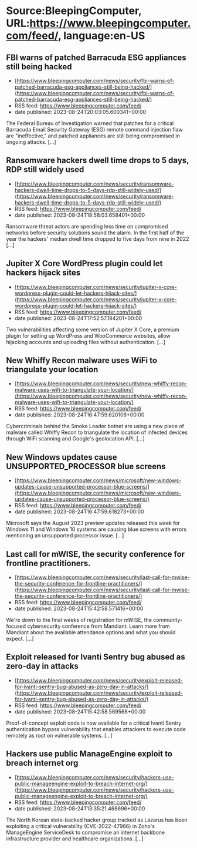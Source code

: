# Source:BleepingComputer, URL:https://www.bleepingcomputer.com/feed/, language:en-US

## FBI warns of patched Barracuda ESG appliances still being hacked
 - [https://www.bleepingcomputer.com/news/security/fbi-warns-of-patched-barracuda-esg-appliances-still-being-hacked/](https://www.bleepingcomputer.com/news/security/fbi-warns-of-patched-barracuda-esg-appliances-still-being-hacked/)
 - RSS feed: https://www.bleepingcomputer.com/feed/
 - date published: 2023-08-24T20:03:05.600341+00:00

The Federal Bureau of Investigation warned that patches for a critical Barracuda Email Security Gateway (ESG) remote command injection flaw are "ineffective," and patched appliances are still being compromised in ongoing attacks. [...]

## Ransomware hackers dwell time drops to 5 days, RDP still widely used
 - [https://www.bleepingcomputer.com/news/security/ransomware-hackers-dwell-time-drops-to-5-days-rdp-still-widely-used/](https://www.bleepingcomputer.com/news/security/ransomware-hackers-dwell-time-drops-to-5-days-rdp-still-widely-used/)
 - RSS feed: https://www.bleepingcomputer.com/feed/
 - date published: 2023-08-24T18:58:03.658401+00:00

Ransomware threat actors are spending less time on compromised networks before security solutions sound the alarm. In the first half of the year the hackers' median dwell time dropped to five days from nine in 2022 [...]

## Jupiter X Core WordPress plugin could let hackers hijack sites
 - [https://www.bleepingcomputer.com/news/security/jupiter-x-core-wordpress-plugin-could-let-hackers-hijack-sites/](https://www.bleepingcomputer.com/news/security/jupiter-x-core-wordpress-plugin-could-let-hackers-hijack-sites/)
 - RSS feed: https://www.bleepingcomputer.com/feed/
 - date published: 2023-08-24T17:52:57.184201+00:00

Two vulnerabilities affecting some version of Jupiter X Core, a premium plugin for setting up WordPress and WooCommerce websites, allow hijacking accounts and uploading files without authentication. [...]

## New Whiffy Recon malware uses WiFi to triangulate your location
 - [https://www.bleepingcomputer.com/news/security/new-whiffy-recon-malware-uses-wifi-to-triangulate-your-location/](https://www.bleepingcomputer.com/news/security/new-whiffy-recon-malware-uses-wifi-to-triangulate-your-location/)
 - RSS feed: https://www.bleepingcomputer.com/feed/
 - date published: 2023-08-24T16:47:59.620108+00:00

Cybercriminals behind the Smoke Loader botnet are using a new piece of malware called Whiffy Recon to triangulate the location of infected devices through WiFi scanning and Google's geolocation API. [...]

## New Windows updates cause UNSUPPORTED_PROCESSOR blue screens
 - [https://www.bleepingcomputer.com/news/microsoft/new-windows-updates-cause-unsupported-processor-blue-screens/](https://www.bleepingcomputer.com/news/microsoft/new-windows-updates-cause-unsupported-processor-blue-screens/)
 - RSS feed: https://www.bleepingcomputer.com/feed/
 - date published: 2023-08-24T16:47:59.618273+00:00

Microsoft says the August 2023 preview updates released this week for Windows 11 and Windows 10 systems are causing blue screens with errors mentioning an unsupported processor issue. [...]

## Last call for mWISE, the security conference for frontline practitioners.
 - [https://www.bleepingcomputer.com/news/security/last-call-for-mwise-the-security-conference-for-frontline-practitioners/](https://www.bleepingcomputer.com/news/security/last-call-for-mwise-the-security-conference-for-frontline-practitioners/)
 - RSS feed: https://www.bleepingcomputer.com/feed/
 - date published: 2023-08-24T15:42:58.571416+00:00

We're down to the final weeks of registration for mWISE, the community-focused cybersecurity conference from Mandiant. Learn more from Mandiant about the available attendance options and what you should expect. [...]

## Exploit released for Ivanti Sentry bug abused as zero-day in attacks
 - [https://www.bleepingcomputer.com/news/security/exploit-released-for-ivanti-sentry-bug-abused-as-zero-day-in-attacks/](https://www.bleepingcomputer.com/news/security/exploit-released-for-ivanti-sentry-bug-abused-as-zero-day-in-attacks/)
 - RSS feed: https://www.bleepingcomputer.com/feed/
 - date published: 2023-08-24T15:42:58.569566+00:00

Proof-of-concept exploit code is now available for a critical Ivanti Sentry authentication bypass vulnerability that enables attackers to execute code remotely as root on vulnerable systems. [...]

## Hackers use public ManageEngine exploit to breach internet org
 - [https://www.bleepingcomputer.com/news/security/hackers-use-public-manageengine-exploit-to-breach-internet-org/](https://www.bleepingcomputer.com/news/security/hackers-use-public-manageengine-exploit-to-breach-internet-org/)
 - RSS feed: https://www.bleepingcomputer.com/feed/
 - date published: 2023-08-24T13:35:21.468696+00:00

The North Korean state-backed hacker group tracked as Lazarus has been exploiting a critical vulnerability (CVE-2022-47966) in Zoho's ManageEngine ServiceDesk to compromise an internet backbone infrastructure provider and healthcare organizations. [...]

